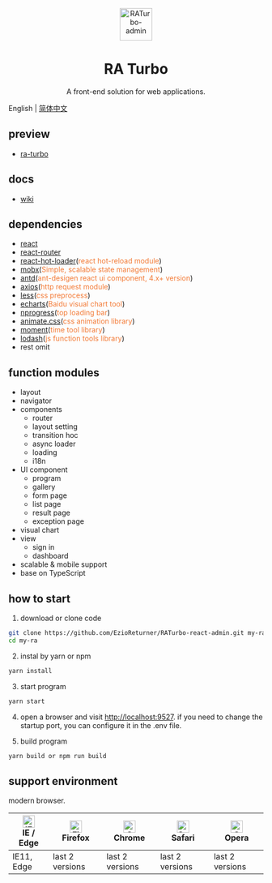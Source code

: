 <p align="center">
  <a href="https://github.com/EzioReturner/ra-turbo">
    <img alt="RATurbo-admin" height="64" src="./public/favicon.ico">
  </a>
</p>

<h1 align="center">RA Turbo</h1>

<div align="center">
  A front-end solution for web applications.
</div>

English | [简体中文](https://github.com/EzioReturner/RATurbo-react-admin/blob/master/README-zh_CN.md)

## preview

- [ra-turbo](http://preview.raturbo.com/dist/index.html)

## docs

- [wiki](http://docs.raturbo.com)

## dependencies

- [react](https://facebook.github.io/react/)
- [react-router](https://react-guide.github.io/react-router-cn/)
- [react-hot-loader](https://github.com/gaearon/react-hot-loader)(<span style="color: rgb(243,121,52);">react hot-reload module</span>)
- [mobx](https://github.com/mobxjs/mobx)(<span style="color: rgb(243,121,52);">Simple, scalable state management</span>)
- [antd](https://ant.design/index-cn)(<span style="color: rgb(243,121,52);">ant-desigen react ui component, 4.x+ version</span>)
- [axios](https://github.com/mzabriskie/axios)(<span style="color: rgb(243,121,52);">http request module</span>)
- [less](http://lesscss.cn/)(<span style="color: rgb(243,121,52);">css preprocess</span>)
- [echarts](https://github.com/apache/incubator-echarts)(<span style="color: rgb(243,121,52);">Baidu visual chart tool</span>)
- [nprogress](https://github.com/rstacruz/nprogress)(<span style="color: rgb(243,121,52);">top loading bar</span>)
- [animate.css](https://daneden.github.io/animate.css/)(<span style="color: rgb(243,121,52);">css animation library</span>)
- [moment](http://momentjs.cn/)(<span style="color: rgb(243,121,52);">time tool library</span>)
- [lodash](https://www.lodashjs.com/)(<span style="color: rgb(243,121,52);">js function tools library</span>)
- rest omit

## function modules

- layout
- navigator
- components
    - router
    - layout setting
    - transition hoc
    - async loader
    - loading 
    - i18n
- UI component
    - program
    - gallery
    - form page
    - list page
    - result page
    - exception page
- visual chart
- view
    - sign in
    - dashboard
- scalable & mobile support 
- base on TypeScript

## how to start

1. download or clone code

```bash
git clone https://github.com/EzioReturner/RATurbo-react-admin.git my-ra
cd my-ra
```

2. instal by yarn or npm

```bash
yarn install
```

3. start program

```bash
yarn start
```

4. open a browser and visit [http://localhost:9527](http://localhost:9527). if you need to change the startup port, you can configure it in the .env file.

5. build program

```bash
yarn build or npm run build
```

## support environment

modern browser.

| [<img src="https://raw.githubusercontent.com/alrra/browser-logos/master/src/edge/edge_48x48.png" alt="IE / Edge" width="24px" height="24px" />](http://godban.github.io/browsers-support-badges/)</br>IE / Edge | [<img src="https://raw.githubusercontent.com/alrra/browser-logos/master/src/firefox/firefox_48x48.png" alt="Firefox" width="24px" height="24px" />](http://godban.github.io/browsers-support-badges/)</br>Firefox | [<img src="https://raw.githubusercontent.com/alrra/browser-logos/master/src/chrome/chrome_48x48.png" alt="Chrome" width="24px" height="24px" />](http://godban.github.io/browsers-support-badges/)</br>Chrome | [<img src="https://raw.githubusercontent.com/alrra/browser-logos/master/src/safari/safari_48x48.png" alt="Safari" width="24px" height="24px" />](http://godban.github.io/browsers-support-badges/)</br>Safari | [<img src="https://raw.githubusercontent.com/alrra/browser-logos/master/src/opera/opera_48x48.png" alt="Opera" width="24px" height="24px" />](http://godban.github.io/browsers-support-badges/)</br>Opera |
| --------- | --------- | --------- | --------- | --------- | 
|IE11, Edge| last 2 versions| last 2 versions| last 2 versions| last 2 versions
